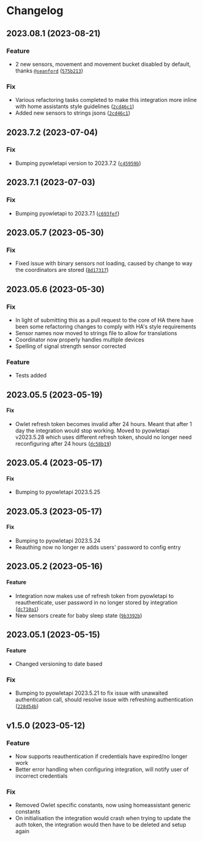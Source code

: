 # Changelog

<!--next-version-placeholder-->
## 2023.08.1 (2023-08-21)
### Feature
* 2 new sensors, movement and movement bucket disabled by default, thanks [`@seanford`](https://github.com/seanford) ([`575b213`](https://github.com/ryanbdclark/owlet/commit/575b213ddd732779cd7938e575fc87c8881a69b0))

### Fix
* Various refactoring tasks completed to make this integration more inline with home assistants style guidelines ([`2cd46c1`](https://github.com/ryanbdclark/owlet/commit/c45959b123a6e5f77747475f11d3d3ab67859756))
* Added new sensors to strings jsons ([`2cd46c1`](https://github.com/ryanbdclark/owlet/commit/c45959b123a6e5f77747475f11d3d3ab67859756))

## 2023.7.2 (2023-07-04)
### Fix
* Bumping pyowletapi version to 2023.7.2 ([`c45959b`](https://github.com/ryanbdclark/owlet/commit/c45959b123a6e5f77747475f11d3d3ab67859756))

## 2023.7.1 (2023-07-03)
### Fix
*  Bumping pyowletapi to 2023.7.1 ([`c693fef`](https://github.com/ryanbdclark/owlet/commit/c693fefbf3dba8f35802b87d064401dadbb211b5))
  
## 2023.05.7 (2023-05-30)
### Fix
* Fixed issue with binary sensors not loading, caused by change to way the coordinators are stored ([`8d17317`](https://github.com/ryanbdclark/owlet/commit/8d173174e286b0451cbb2c0d4ae3087028d1ea23))

## 2023.05.6 (2023-05-30)
### Fix
* In light of submitting this as a pull request to the core of HA there have been some refactoring changes to comply with HA's style requirements
* Sensor names now moved to strings file to allow for translations
* Coordinator now properly handles multiple devices
* Spelling of signal strength sensor corrected

### Feature
* Tests added

## 2023.05.5 (2023-05-19)
#### Fix
* Owlet refresh token becomes invalid after 24 hours. Meant that after 1 day the integration would stop working. Moved to pyowletapi v2023.5.28 which uses different refresh token, should no longer need reconfiguring after 24 hours ([`dc58b19`](https://github.com/ryanbdclark/owlet/commit/0141f7d01a9ac9b3e1dcc74cabb896e19bd4a821))

## 2023.05.4 (2023-05-17)
#### Fix
* Bumping to pyowletapi 2023.5.25

## 2023.05.3 (2023-05-17)
#### Fix
* Bumping to pyowletapi 2023.5.24
* Reauthing now no longer re adds users' password to config entry

## 2023.05.2 (2023-05-16)
#### Feature
* Integration now makes use of refresh token from pyowletapi to reauthenticate, user password in no longer stored by integration ([`dc710a1`](https://github.com/ryanbdclark/owlet/commit/dc710a1783a4cad9d6cf355240fe12ac779a87ef))
* New sensors create for baby sleep state ([`9b3392b`](https://github.com/ryanbdclark/owlet/commit/9b3392bdbcd82015ed31d3a50a517e4e22905684))
 
## 2023.05.1 (2023-05-15)
#### Feature
* Changed versioning to date based
### Fix
* Bumping to pyowletapi 2023.5.21 to fix issue with unawaited authentication call, should resolve issue with refreshing authentication ([`228d54b`](https://github.com/ryanbdclark/owlet/commit/228d54b6414e0b9171064254246d1f36c3af8f5b))


## v1.5.0 (2023-05-12)
### Feature
* Now supports reauthentication if credentials have expired/no longer work
* Better error handling when configuring integration, will notify user of incorrect credentials

### Fix
* Removed Owlet specific constants, now using homeassistant generic constants
* On initialisation the integration would crash when trying to update the auth token, the integration would then have to be deleted and setup again
